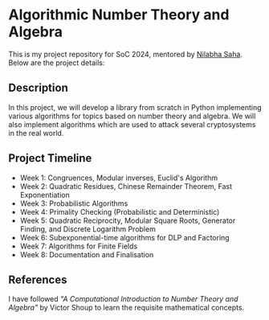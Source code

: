 # Algorithmic Number Theory and Algebra
This is my project repository for SoC 2024, mentored by <a href="https://github.com/Nilabha13">Nilabha Saha</a>. Below are the project details:

## Description
In this project, we will develop a library from scratch in Python implementing various algorithms for topics based on number theory and algebra. We will also implement algorithms which are used to attack several cryptosystems in the real world.

## Project Timeline
<ul>
    <li>Week 1: Congruences, Modular inverses, Euclid's Algorithm</li>
    <li>Week 2: Quadratic Residues, Chinese Remainder Theorem, Fast Exponentiation</li>
    <li>Week 3: Probabilistic Algorithms</li>
    <li>Week 4: Primality Checking (Probabilistic and Deterministic)</li>
    <li>Week 5: Quadratic Reciprocity, Modular Square Roots, Generator Finding, and Discrete Logarithm Problem</li>
    <li>Week 6: Subexponential-time algorithms for DLP and Factoring</li>
    <li>Week 7: Algorithms for Finite Fields</li>
    <li>Week 8: Documentation and Finalisation</li>
</ul>

## References
I have followed <i>"A Computational Introduction to Number Theory and Algebra"</i> by Victor Shoup to learn the requisite mathematical concepts.
